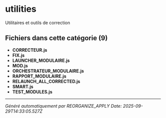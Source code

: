 # utilities

Utilitaires et outils de correction

## Fichiers dans cette catégorie (9)

- **CORRECTEUR.js**
- **FIX.js**
- **LAUNCHER_MODULAIRE.js**
- **MOD.js**
- **ORCHESTRATEUR_MODULAIRE.js**
- **RAPPORT_MODULAIRE.js**
- **RELAUNCH_ALL_CORRECTED.js**
- **SMART.js**
- **TEST_MODULES.js**

---
*Généré automatiquement par REORGANIZE_APPLY*
*Date: 2025-09-29T14:33:05.527Z*
